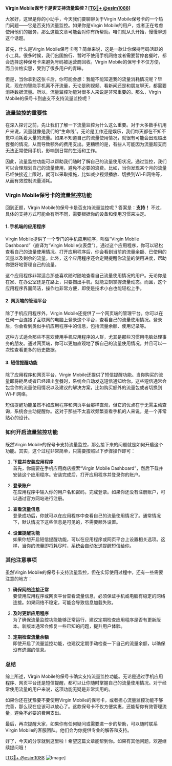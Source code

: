 **Virgin Mobile保号卡是否支持流量监控？[[TG💪+ @esim1088](https://t.me/s/esim1088)]**

大家好，这里是你的小助手，今天我们要聊聊关于Virgin Mobile保号卡的一个热门问题——它是否支持流量监控。如果你是Virgin Mobile的用户，或者正在考虑使用他们的服务，那么这篇文章可能会对你有所帮助。咱们就从头开始，慢慢聊透这个话题。

首先，什么是Virgin Mobile保号卡呢？简单来说，这是一款让你保持号码活跃的小工具。很多时候，我们出国旅行、暂时不使用手机网络或者需要暂停套餐时，都会选择这种保号卡来避免号码被运营商回收。Virgin Mobile的保号卡不仅方便，而且价格实惠，受到了很多用户的青睐。

但是，当你拿到这张卡后，你可能会想：我能不能知道我的流量消耗情况呢？毕竟，现在的智能手机离不开流量，无论是刷视频、看新闻还是和朋友聊天，都需要消耗数据流量。所以，流量监控功能对很多人来说是非常重要的。那么，Virgin Mobile的保号卡到底支不支持流量监控呢？

### 流量监控的重要性

在深入探讨之前，先让我们了解一下流量监控为什么这么重要。对于大多数手机用户来说，流量就像是我们的“生命线”。无论是工作还是娱乐，我们每天都在不知不觉中消耗着大量的流量。如果不知道自己的流量使用情况，就很有可能会出现超出套餐的情况，从而导致额外的费用支出。更糟糕的是，有些人可能因为流量超支而无法正常使用手机，影响到日常的生活和工作。

因此，流量监控功能可以帮助我们随时了解自己的流量使用状况。通过监控，我们可以合理规划自己的流量使用，避免不必要的浪费。比如，当你发现某个月的流量已经快接近上限时，就可以采取措施，比如减少视频播放、切换到Wi-Fi网络等，从而有效控制流量消耗。

### Virgin Mobile保号卡的流量监控功能

回到正题，Virgin Mobile的保号卡是否支持流量监控呢？答案是：**支持！** 不过，具体的支持方式可能会有所不同，需要根据你的设备和使用习惯来决定。

#### 1. 手机端的应用程序
Virgin Mobile提供了一个专门的手机应用程序，叫做“Virgin Mobile Dashboard”（直译为“Virgin Mobile仪表盘”）。通过这个应用程序，你可以轻松查看自己的流量使用情况。打开应用程序后，你会看到当前的流量余额、已使用的流量以及剩余的流量。此外，这个应用程序还会定期提醒你流量的使用进度，帮助你更好地管理自己的流量。

这个应用程序非常适合那些喜欢随时随地查看自己流量使用情况的用户。无论你是在家、在办公室还是在路上，只要掏出手机，就能立刻掌握流量动态。而且，这个应用程序界面简洁，操作也非常方便，即使是技术小白也能轻松上手。

#### 2. 网页端的管理平台
除了手机应用程序外，Virgin Mobile还提供了一个网页端的管理平台。你可以在任何一台连接了互联网的电脑上登录这个平台，查看自己的流量使用情况。登录后，你会看到类似手机应用程序中的信息，包括流量余额、使用记录等。

这种方式适合那些不喜欢使用手机应用程序的人群，尤其是那些习惯用电脑处理事务的朋友。通过网页端，你可以更加直观地了解自己的流量使用情况，并且可以一次性查看更多的历史数据。

#### 3. 短信提醒功能
除了应用程序和网页平台，Virgin Mobile还提供了短信提醒功能。当你购买的流量即将耗尽或者已经超出套餐时，系统会自动发送短信通知给你。这些短信通常会包含你的流量使用情况以及建议的解决方案，比如购买额外的流量包或者切换到Wi-Fi网络。

短信提醒功能虽然不如应用程序和网页平台那样直观，但它的优点在于无需主动查询，系统会主动提醒你。这对于那些不太喜欢频繁查看手机的人来说，是一个非常贴心的设计。

### 如何开启流量监控功能

既然Virgin Mobile的保号卡支持流量监控，那么接下来的问题就是如何开启这个功能。其实，这个过程非常简单，只需要按照以下步骤操作即可：

1. **下载并安装应用程序**  
   首先，你需要在手机应用商店搜索“Virgin Mobile Dashboard”，然后下载并安装这个应用程序。安装完成后，打开应用程序并登录你的账户。

2. **登录账户**  
   在应用程序中输入你的用户名和密码，完成登录。如果你还没有注册账户，可以通过官方网站进行注册。

3. **查看流量信息**  
   登录成功后，你就可以在应用程序中查看自己的流量使用情况了。通常情况下，默认情况下这些信息是可见的，不需要额外设置。

4. **设置提醒功能**  
   如果你想开启短信提醒功能，可以在应用程序或网页平台上设置相关选项。这样，当你的流量即将耗尽时，系统会自动发送提醒短信给你。

### 其他注意事项

虽然Virgin Mobile的保号卡支持流量监控，但在实际使用过程中，还有一些需要注意的地方：

1. **确保网络连接正常**  
   要使用应用程序或网页平台查看流量信息，必须保证手机或电脑有稳定的网络连接。如果网络不稳定，可能会导致信息加载失败。

2. **及时更新应用程序**  
   为了确保流量监控功能能够正常运行，建议定期检查应用程序是否有更新版本。新版本通常会修复一些已知的问题，提升用户体验。

3. **定期检查流量余额**  
   即使开启了流量监控功能，也建议定期手动检查一下自己的流量余额，以确保没有遗漏的信息。

### 总结

综上所述，Virgin Mobile的保号卡确实支持流量监控功能。无论是通过手机应用程序、网页平台还是短信提醒，都可以让你随时掌握自己的流量使用情况。对于经常使用流量的用户来说，这项功能无疑是非常实用的。

如果你还在犹豫要不要使用Virgin Mobile的保号卡，或者担心流量监控功能不够完善，那么现在应该可以放心了。这款保号卡不仅方便实惠，还能帮你有效管理流量，避免不必要的费用支出。

最后，再次提醒大家，如果你有任何疑问或需要进一步的帮助，可以随时联系Virgin Mobile的客服团队。他们会为你提供专业的解答和支持。

好了，今天的分享就到这里啦！希望这篇文章能帮到你。如果有其他问题，欢迎继续提问哦！

[[TG💪+ @esim1088](https://t.me/s/esim1088) ![Image](https://i.postimg.cc/4NQfJmqS/Snipaste-2025-05-13-00-14-12.png)]